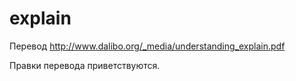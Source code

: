 # explain
Перевод http://www.dalibo.org/_media/understanding_explain.pdf

Правки перевода приветствуются.
